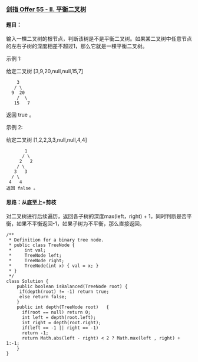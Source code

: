 ### [剑指 Offer 55 - II. 平衡二叉树](https://leetcode.cn/problems/ping-heng-er-cha-shu-lcof/)

#### 题目：

输入一棵二叉树的根节点，判断该树是不是平衡二叉树。如果某二叉树中任意节点的左右子树的深度相差不超过1，那么它就是一棵平衡二叉树。

示例 1:

给定二叉树 [3,9,20,null,null,15,7]

        3
       / \
      9  20
        /  \
       15   7

返回 true 。

示例 2:

给定二叉树 [1,2,2,3,3,null,null,4,4]

           1
          / \
         2   2
        / \
       3   3
      / \
     4   4
    返回 false 。
#### 思路：从底至上+剪枝

对二叉树进行后续遍历，返回各子树的深度max(left，right) + 1，同时判断是否平衡，如果不平衡返回-1，如果子树为不平衡，那么直接返回。

```
/**
 * Definition for a binary tree node.
 * public class TreeNode {
 *     int val;
 *     TreeNode left;
 *     TreeNode right;
 *     TreeNode(int x) { val = x; }
 * }
 */
class Solution {
    public boolean isBalanced(TreeNode root) {
     if(depth(root) != -1) return true;
     else return false;
    }
    public int depth(TreeNode root)   {
      if(root == null) return 0;
      int left = depth(root.left);
      int right = depth(root.right);
      if(left == -1 || right == -1)
      return -1;
      return Math.abs(left - right) < 2 ? Math.max(left , right) + 1:-1;
    }
}
```

